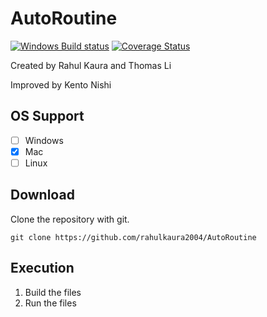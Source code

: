# AutoRoutine
[![Windows Build status](https://ci.appveyor.com/api/projects/status/lq07obp2hma27sxl?svg=true)](https://ci.appveyor.com/project/lithomas1/autoroutine)
[![Coverage Status](https://coveralls.io/repos/github/rahulkaura2004/AutoRoutine/badge.svg?branch=master)](https://coveralls.io/github/rahulkaura2004/AutoRoutine?branch=master)

Created by Rahul Kaura and Thomas Li 

Improved by Kento Nishi

## OS Support
- [ ] Windows
- [X] Mac
- [ ] Linux

## Download
Clone the repository with git.
```
git clone https://github.com/rahulkaura2004/AutoRoutine
```

## Execution
1. Build the files
2. Run the files
